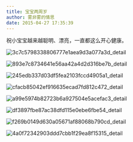 ```yaml
---
title: 宝宝两周岁
author: 雾非雾的情思
date: 2015-04-27 17:35:39
---
```

祝小宝宝越来越聪明、漂亮，一直都这么开心健康。

![3c7c5798338806777e1aea9d3a077a3d_detail][]

![893e7c8734641e56aa42a4d2d316be7b_detail][]

![245edb337d03df5fea2103fccd4905a1_detail][]

![cfacb85042ef916635ecad7fd812c472_detail][]

![a99e5974b82723b6a927504e5acefac3_detail][]

![df3897fbe87ac38dfd115e0ebe6fbe54_detail][]

![f269b0149d630a05671af88068b790cd_detail][]

![4a0f72342903ddd7cbb1f29ea8f15315_detail][]


[3c7c5798338806777e1aea9d3a077a3d_detail]: http://file.mspring.org/3c7c5798338806777e1aea9d3a077a3d!detail
[893e7c8734641e56aa42a4d2d316be7b_detail]: http://file.mspring.org/893e7c8734641e56aa42a4d2d316be7b!detail
[245edb337d03df5fea2103fccd4905a1_detail]: http://file.mspring.org/245edb337d03df5fea2103fccd4905a1!detail
[cfacb85042ef916635ecad7fd812c472_detail]: http://file.mspring.org/cfacb85042ef916635ecad7fd812c472!detail
[a99e5974b82723b6a927504e5acefac3_detail]: http://file.mspring.org/a99e5974b82723b6a927504e5acefac3!detail
[df3897fbe87ac38dfd115e0ebe6fbe54_detail]: http://file.mspring.org/df3897fbe87ac38dfd115e0ebe6fbe54!detail
[f269b0149d630a05671af88068b790cd_detail]: http://file.mspring.org/f269b0149d630a05671af88068b790cd!detail
[4a0f72342903ddd7cbb1f29ea8f15315_detail]: http://file.mspring.org/4a0f72342903ddd7cbb1f29ea8f15315!detail